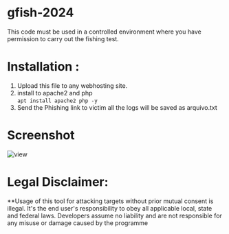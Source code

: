 # gfish-2024

This code must be used in a controlled environment where you have permission to carry out the fishing test.


<h1>Installation :</h1>

1. Upload this file to any webhosting site.<br>
2. install to apache2 and php <br>
   ```apt install apache2 php -y ```
4. Send the Phishing link to victim all the logs will be saved as arquivo.txt

<h1>Screenshot</h1>

![view](https://github.com/user-attachments/assets/4d8a8bc4-f6d7-436b-a206-cd7ccc60f38d)



<h1>Legal Disclaimer:</h1>
**Usage of this tool for attacking targets without prior mutual consent is illegal. It's the end user's responsibility to obey all applicable local, state and federal laws. Developers assume no liability and are not responsible for any misuse or damage caused by the programme
